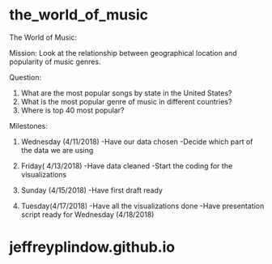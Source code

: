 # the_world_of_music

The World of Music:

Mission: Look at the relationship between geographical location and popularity of music genres. 

Question:
1.	What are the most popular songs by state in the United States?
2.	What is the most popular genre of music in different countries?
3.	Where is top 40 most popular? 

Milestones:

1.	Wednesday (4/11/2018)
-Have our data chosen
-Decide which part of the data we are using

2.	Friday( 4/13/2018)
-Have data cleaned
-Start the coding for the visualizations

3.	Sunday (4/15/2018)
-Have first draft ready

4.	Tuesday(4/17/2018) 
-Have all the visualizations done 
-Have presentation script ready for Wednesday (4/18/2018)
# jeffreyplindow.github.io
